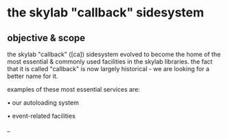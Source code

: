 # the skylab "callback" sidesystem

## objective & scope

the skylab "callback" ([ca]) sidesystem evolved to become the home of
the most essential & commonly used facilities in the skylab libraries.
the fact that it is called "callback" is now largely historical - we are
looking for a better name for it.

examples of these most essential services are:

  • our autoloading system

  • event-related facilities

_
